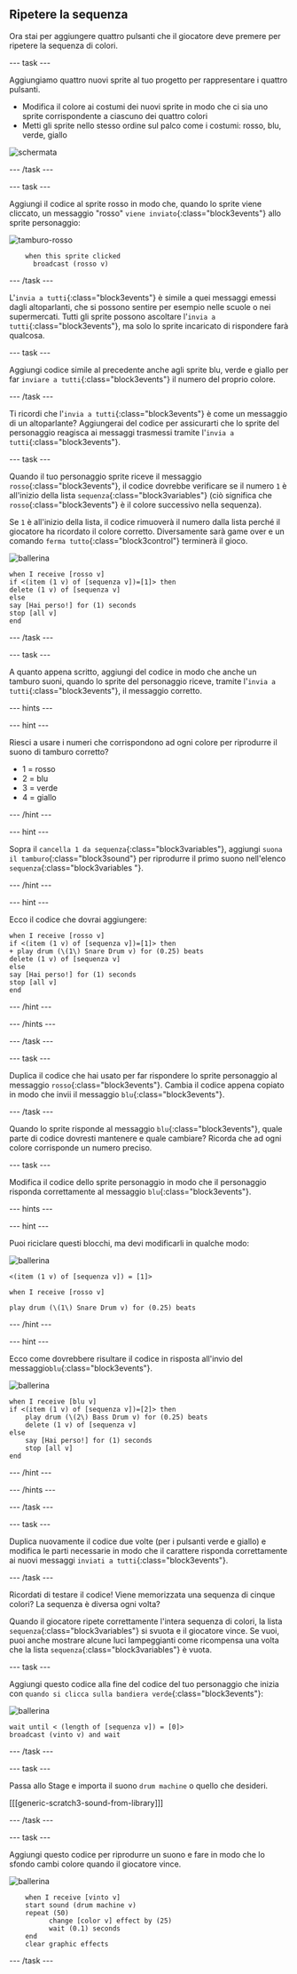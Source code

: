 ## Ripetere la sequenza

Ora stai per aggiungere quattro pulsanti che il giocatore deve premere per ripetere la sequenza di colori.

--- task ---

Aggiungiamo quattro nuovi sprite al tuo progetto per rappresentare i quattro pulsanti.

+ Modifica il colore ai costumi dei nuovi sprite in modo che ci sia uno sprite corrispondente a ciascuno dei quattro colori
+ Metti gli sprite nello stesso ordine sul palco come i costumi: rosso, blu, verde, giallo

![schermata](images/colour-drums.png)

--- /task ---

--- task ---

Aggiungi il codice al sprite rosso in modo che, quando lo sprite viene cliccato, un messaggio "rosso" `viene inviato`{:class="block3events"} allo sprite personaggio:

![tamburo-rosso](images/red_drum.png)

```blocks3
    when this sprite clicked
	  broadcast (rosso v)
```

--- /task ---

L'`invia a tutti`{:class="block3events"} è simile a quei messaggi emessi dagli altoparlanti, che si possono sentire per esempio nelle scuole o nei supermercati. Tutti gli sprite possono ascoltare l'`invia a tutti`{:class="block3events"}, ma solo lo sprite incaricato di rispondere farà qualcosa.

--- task ---

Aggiungi codice simile al precedente anche agli sprite blu, verde e giallo per far `inviare a tutti`{:class="block3events"} il numero del proprio colore.

--- /task ---

Ti ricordi che l'`invia a tutti`{:class="block3events"} è come un messaggio di un altoparlante? Aggiungerai del codice per assicurarti che lo sprite del personaggio reagisca ai messaggi trasmessi tramite l'`invia a tutti`{:class="block3events"}.

--- task ---

Quando il tuo personaggio sprite riceve il messaggio `rosso`{:class="block3events"}, il codice dovrebbe verificare se il numero `1` è all'inizio della lista `sequenza`{:class="block3variables"} (ciò significa che `rosso`{:class="block3events"} è il colore successivo nella sequenza).

Se `1` è all'inizio della lista, il codice rimuoverà il numero dalla lista perché il giocatore ha ricordato il colore corretto. Diversamente sarà game over e un comando `ferma tutto`{:class="block3control"} terminerà il gioco.

![ballerina](images/ballerina.png)

```blocks3
when I receive [rosso v]
if <(item (1 v) of [sequenza v])=[1]> then
delete (1 v) of [sequenza v]
else
say [Hai perso!] for (1) seconds
stop [all v]
end
```

--- /task ---

--- task ---

A quanto appena scritto, aggiungi del codice in modo che anche un tamburo suoni, quando lo sprite del personaggio riceve, tramite l'`invia a tutti`{:class="block3events"}, il messaggio corretto.

--- hints ---


--- hint ---

Riesci a usare i numeri che corrispondono ad ogni colore per riprodurre il suono di tamburo corretto?

+ 1 = rosso
+ 2 = blu
+ 3 = verde
+ 4 = giallo

--- /hint ---

--- hint ---

Sopra il `cancella 1 da sequenza`{:class="block3variables"}, aggiungi `suona il tamburo`{:class="block3sound"} per riprodurre il primo suono nell'elenco `sequenza`{:class="block3variables "}.

--- /hint ---

--- hint ---

Ecco il codice che dovrai aggiungere:

```blocks3
when I receive [rosso v]
if <(item (1 v) of [sequenza v])=[1]> then
+ play drum (\(1\) Snare Drum v) for (0.25) beats
delete (1 v) of [sequenza v]
else
say [Hai perso!] for (1) seconds
stop [all v]
end
```

--- /hint ---

--- /hints ---

--- /task ---

--- task ---

Duplica il codice che hai usato per far rispondere lo sprite personaggio al messaggio `rosso`{:class="block3events"}. Cambia il codice appena copiato in modo che invii il messaggio `blu`{:class="block3events"}.

--- /task ---

Quando lo sprite risponde al messaggio `blu`{:class="block3events"}, quale parte di codice dovresti mantenere e quale cambiare? Ricorda che ad ogni colore corrisponde un numero preciso.

--- task ---

Modifica il codice dello sprite personaggio in modo che il personaggio risponda correttamente al messaggio `blu`{:class="block3events"}.

--- hints ---


--- hint ---

Puoi riciclare questi blocchi, ma devi modificarli in qualche modo:

![ballerina](images/ballerina.png)

```blocks3
<(item (1 v) of [sequenza v]) = [1]>

when I receive [rosso v]

play drum (\(1\) Snare Drum v) for (0.25) beats
```

--- /hint ---

--- hint ---

Ecco come dovrebbere risultare il codice in risposta all'invio del messaggio`blu`{:class="block3events"}.

![ballerina](images/ballerina.png)

```blocks3
when I receive [blu v]
if <(item (1 v) of [sequenza v])=[2]> then
	play drum (\(2\) Bass Drum v) for (0.25) beats
	delete (1 v) of [sequenza v]
else
	say [Hai perso!] for (1) seconds
	stop [all v]
end
```

--- /hint ---

--- /hints ---

--- /task ---

--- task ---

Duplica nuovamente il codice due volte (per i pulsanti verde e giallo) e modifica le parti necessarie in modo che il carattere risponda correttamente ai nuovi messaggi `inviati a tutti`{:class="block3events"}.

--- /task ---

Ricordati di testare il codice! Viene memorizzata una sequenza di cinque colori? La sequenza è diversa ogni volta?

Quando il giocatore ripete correttamente l'intera sequenza di colori, la lista `sequenza`{:class="block3variables"} si svuota e il giocatore vince. Se vuoi, puoi anche mostrare alcune luci lampeggianti come ricompensa una volta che la lista `sequenza`{:class="block3variables"} è vuota.

--- task ---

Aggiungi questo codice alla fine del codice del tuo personaggio che inizia con `quando si clicca sulla bandiera verde`{:class="block3events"}:

![ballerina](images/ballerina.png)

```blocks3
wait until < (length of [sequenza v]) = [0]>
broadcast (vinto v) and wait
```

--- /task ---

--- task ---

Passa allo Stage e importa il suono `drum machine` o quello che desideri.

[[[generic-scratch3-sound-from-library]]]

--- /task ---

--- task ---

Aggiungi questo codice per riprodurre un suono e fare in modo che lo sfondo cambi colore quando il giocatore vince.

![ballerina](images/stage.png)

```blocks3
  	when I receive [vinto v]
	start sound (drum machine v)
	repeat (50)
		  change [color v] effect by (25)
		  wait (0.1) seconds
	end
	clear graphic effects
```

--- /task ---